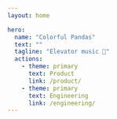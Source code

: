 ```yaml
---
layout: home

hero:
  name: "Colorful Pandas"
  text: ""
  tagline: "Elevator music 🎵"
  actions:
    - theme: primary
      text: Product
      link: /product/
    - theme: primary
      text: Engineering
      link: /engineering/
---
```

